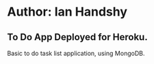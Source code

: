 # Author: Ian Handshy
## To Do App Deployed for Heroku.

Basic to do task list application, using MongoDB.